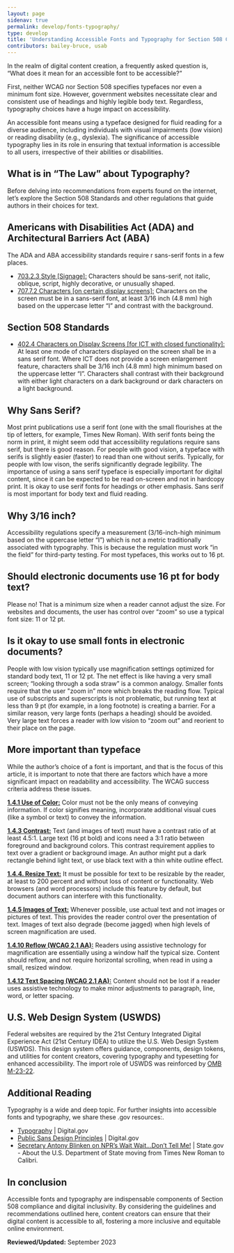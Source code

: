 ```yaml
---
layout: page
sidenav: true
permalink: develop/fonts-typography/
type: develop
title: 'Understanding Accessible Fonts and Typography for Section 508 Compliance'
contributors: bailey-bruce, usab
---
```

In the realm of digital content creation, a frequently asked question is, “What does it mean for an accessible font to be accessible?”

First, neither WCAG nor Section 508 specifies typefaces nor even a minimum font size. However, government websites necessitate clear and consistent use of headings and highly legible body text. Regardless, typography choices have a huge impact on accessibility.

An accessible font means using a typeface designed for fluid reading for a diverse audience, including individuals with visual impairments (low vision) or reading disability (e.g., dyslexia). The significance of accessible typography lies in its role in ensuring that textual information is accessible to all users, irrespective of their abilities or disabilities.

## What is in “The Law” about Typography?
Before delving into recommendations from experts found on the internet, let’s explore the Section 508 Standards and other regulations that guide authors in their choices for text.

## Americans with Disabilities Act (ADA) and Architectural Barriers Act (ABA)
The ADA and ABA accessibility standards require r sans-serif fonts in a few places.
<ul>
    <li><a href="https://www.access-board.gov/ada/#ada-703_2_3" class="usa-link--external text-top">703.2.3 Style [Signage]:</a> Characters should be sans-serif, not italic, oblique, script, highly decorative, or unusually shaped.</li>
    <li><a href="https://www.access-board.gov/ada/#ada-707_7_2" class="usa-link--external text-top">707.7.2 Characters [on certain display screens]:</a> Characters on the screen must be in a sans-serif font, at least 3/16 inch (4.8 mm) high based on the uppercase letter “I” and contrast with the background.</li>
</ul>

## Section 508 Standards
<ul>
    <li><a href="https://www.access-board.gov/ict/#402.4" class="usa-link--external text-top">402.4 Characters on Display Screens [for ICT with closed functionality]:</a> At least one mode of characters displayed on the screen shall be in a sans serif font. Where ICT does not provide a screen enlargement feature, characters shall be 3/16 inch (4.8 mm) high minimum based on the uppercase letter “I”. Characters shall contrast with their background with either light characters on a dark background or dark characters on a light background.</li>
</ul>

## Why Sans Serif?
Most print publications use a serif font (one with the small flourishes at the tip of letters, for example, Times New Roman). With serif fonts being the norm in print, it might seem odd that accessibility regulations require sans serif, but there is good reason. For people with good vision, a typeface with serifs is slightly easier (faster) to read than one without serifs. Typically, for people with low vison, the serifs significantly degrade legibility. The importance of using a sans serif typeface is especially important for digital content, since it can be expected to be read on-screen and not in hardcopy print.
It is okay to use serif fonts for headings or other emphasis. Sans serif is most important for body text and fluid reading.

## Why 3/16 inch?
Accessibility regulations specify a measurement (3/16-inch-high minimum based on the uppercase letter “I”) which is not a metric traditionally associated with typography. This is because the regulation must work “in the field” for third-party testing. For most typefaces, this works out to 16 pt.

## Should electronic documents use 16 pt for body text?
Please no! That is a minimum size when a reader cannot adjust the size. For websites and documents, the user has control over “zoom” so use a typical font size: 11 or 12 pt.

## Is it okay to use small fonts in electronic documents?
People with low vision typically use magnification settings optimized for standard body text, 11 or 12 pt. The net effect is like having a very small screen; “looking through a soda straw” is a common analogy. Smaller fonts require that the user "zoom in” more which breaks the reading flow. Typical use of subscripts and superscripts is not problematic, but running text at less than 9 pt (for example, in a long footnote) is creating a barrier. For a similar reason, very large fonts (perhaps a heading) should be avoided. Very large text forces a reader with low vision to “zoom out” and reorient to their place on the page.

## More important than typeface
While the author’s choice of a font is important, and that is the focus of this article, it is important to note that there are factors which have a more significant impact on readability and accessibility. The WCAG success criteria address these issues.

<a href="https://www.w3.org/WAI/WCAG21/quickref/?versions=2.0&currentsidebar=%23col_overview&levels=aaa#use-of-color" class="usa-link--external text-top"><strong>1.4.1 Use of Color:</strong></a> Color must not be the only means of conveying information. If color signifies meaning, incorporate additional visual cues (like a symbol or text) to convey the information.

<a href="https://www.w3.org/WAI/WCAG21/quickref/?versions=2.0&currentsidebar=%23col_overview&levels=aaa#contrast-minimum" class="usa-link--external text-top"><strong>1.4.3 Contrast:</strong></a> Text (and images of text) must have a contrast ratio of at least 4.5:1. Large text (16 pt bold) and icons need a 3:1 ratio between foreground and background colors. This contrast requirement applies to text over a gradient or background image. An author might put a dark rectangle behind light text, or use black text with a thin white outline effect.

<a href="https://www.w3.org/WAI/WCAG21/quickref/?versions=2.0&currentsidebar=%23col_overview&levels=aaa#resize-text" class="usa-link--external text-top"><strong>1.4.4. Resize Text:</strong></a> It must be possible for text to be resizable by the reader, at least to 200 percent and without loss of content or functionality. Web browsers (and word processors) include this feature by default, but document authors can interfere with this functionality.

<a href="https://www.w3.org/WAI/WCAG21/quickref/?versions=2.0&currentsidebar=%23col_overview&levels=aaa#images-of-text" class="usa-link--external text-top"><strong>1.4.5 Images of Text:</strong></a>  Whenever possible, use actual text and not images or pictures of text. This provides the reader control over the presentation of text. Images of text also degrade (become jagged) when high levels of screen magnification are used.

<a href="https://www.w3.org/WAI/WCAG21/quickref/?versions=2.1&currentsidebar=%23col_overview#reflow" class="usa-link--external text-top"><strong>1.4.10 Reflow (WCAG 2.1 AA):</strong></a> Readers using assistive technology for magnification are essentially using a window half the typical size. Content should reflow, and not require horizontal scrolling, when read in using a small, resized window.

<a href="https://www.w3.org/WAI/WCAG21/quickref/?versions=2.1&currentsidebar=%23col_overview&levels=aaa#text-spacing" class="usa-link--external text-top"><strong>1.4.12 Text Spacing (WCAG 2.1 AA):</strong></a> Content should not be lost if a reader uses assistive technology to make minor adjustments to paragraph, line, word, or letter spacing.

## U.S. Web Design System (USWDS)
Federal websites are required by the 21st Century Integrated Digital Experience Act (21st Century IDEA) to utilize the U.S. Web Design System (USWDS). This design system offers guidance, components, design tokens, and utilities for content creators, covering typography and typesetting for enhanced accessibility. The import role of USWDS was reinforced by <a href="https://www.whitehouse.gov/omb/briefing-room/2023/09/22/fact-sheet-building-digital-experiences-for-the-american-people/" target="_blank" class="usa-link--external text-top">OMB M-23-22</a>.

## Additional Reading
Typography is a wide and deep topic. For further insights into accessible fonts and typography, we share these .gov resources:.
<ul>
    <li><a href="https://accessibility.digital.gov/visual-design/typography/" target="_blank" class="usa-link--external text-top">Typography</a> | Digital.gov</li>
    <li><a href="https://github.com/uswds/public-sans#design-principles" target="_blank" class="usa-link--external text-top">Public Sans Design Principles</a> | Digital.gov</li>
    <li><a href="https://www.state.gov/secretary-antony-j-blinken-on-nprs-wait-wait-dont-tell-me/" target="_blank" class="usa-link--external text-top">Secretary Antony Blinken on NPR’s Wait Wait...Don’t Tell Me!</a> | State.gov - About the U.S. Department of State moving from Times New Roman to Calibri.</li>
</ul>

## In conclusion
Accessible fonts and typography are indispensable components of Section 508 compliance and digital inclusivity. By considering the guidelines and recommendations outlined here, content creators can ensure that their digital content is accessible to all, fostering a more inclusive and equitable online environment.

**Reviewed/Updated:** September 2023